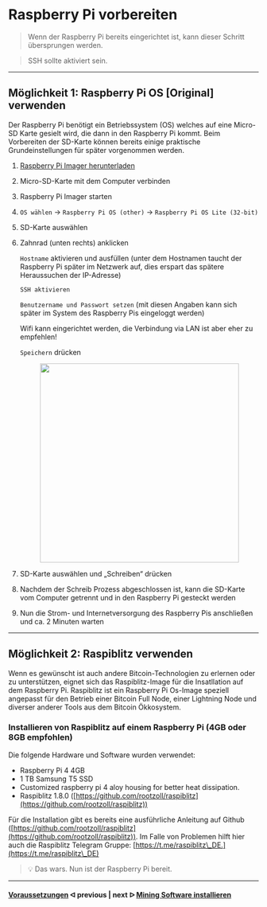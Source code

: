 # Raspberry Pi vorbereiten

> Wenn der Raspberry Pi bereits eingerichtet ist, kann dieser Schritt übersprungen werden.

> SSH sollte aktiviert sein.

---

## Möglichkeit 1: Raspberry Pi OS [Original] verwenden

Der Raspberry Pi benötigt ein Betriebssystem (OS) welches auf eine Micro-SD Karte gesielt wird, die dann in den Raspberry Pi kommt. Beim Vorbereiten der SD-Karte können bereits einige praktische Grundeinstellungen für später vorgenommen werden.

1. [Raspberry Pi Imager herunterladen](https://www.raspberrypi.com/software/)

2. Micro-SD-Karte mit dem Computer verbinden

3. Raspberry Pi Imager starten

4. `OS wählen` -> `Raspberry Pi OS (other)` -> `Raspberry Pi OS Lite (32-bit)`

5. SD-Karte auswählen

6. Zahnrad (unten rechts) anklicken

    `Hostname` aktivieren und ausfüllen (unter dem Hostnamen taucht der Raspberry Pi später im Netzwerk auf, dies erspart das spätere Heraussuchen der IP-Adresse)

    `SSH aktivieren` 

    `Benutzername und Passwort setzen` (mit diesen Angaben kann sich später im System des Raspberry Pis eingeloggt werden)

    Wifi kann eingerichtet werden, die Verbindung via LAN ist aber eher zu empfehlen!

    `Speichern` drücken

    <!--![Imager](https://user-images.githubusercontent.com/108631209/177061261-761e8192-d44e-4b84-abd1-bf8082eaf8d2.png)-->
    <figure><img src="https://user-images.githubusercontent.com/108631209/177061261-761e8192-d44e-4b84-abd1-bf8082eaf8d2.png" alt="" width="400" /><!--<figcaption></figcaption>--></figure>

7. SD-Karte auswählen und „Schreiben“ drücken

8. Nachdem der Schreib Prozess abgeschlossen ist, kann die SD-Karte vom Computer getrennt und in den Raspberry Pi gesteckt werden

9. Nun die Strom- und Internetversorgung des Raspberry Pis anschließen und ca. 2 Minuten warten

---

## Möglichkeit 2: Raspiblitz verwenden

Wenn es gewünscht ist auch andere Bitcoin-Technologien zu erlernen oder zu unterstützen, eignet sich das Raspiblitz-Image für die Insatllation auf dem Raspberry Pi. Raspiblitz ist ein Raspberry Pi Os-Image speziell angepasst für den Betrieb einer Bitcoin Full Node, einer Lightning Node und diverser anderer Tools aus dem Bitcoin Ökkosystem.

### Installieren von Raspiblitz auf einem Raspberry Pi (4GB oder 8GB empfohlen)

Die folgende Hardware und Software wurden verwendet:

* Raspberry Pi 4 4GB
* 1 TB Samsung T5 SSD
* Customized raspberry pi 4 aloy housing for better heat dissipation.
* Raspiblitz 1.8.0 ([https://github.com/rootzoll/raspiblitz](https://github.com/rootzoll/raspiblitz))

Für die Installation gibt es bereits eine ausführliche Anleitung auf Github ([https://github.com/rootzoll/raspiblitz](https://github.com/rootzoll/raspiblitz)). Im Falle von Problemen hilft hier auch die Raspiblitz Telegram Gruppe: [https://t.me/raspiblitz\_DE.](https://t.me/raspiblitz\_DE)

> :bulb: Das wars. Nun ist der Raspberry Pi bereit.

---

####  [Voraussetzungen](/requirements.md)  ᐊ  previous | next  ᐅ  [Mining Software installieren](/install_miner.md)
